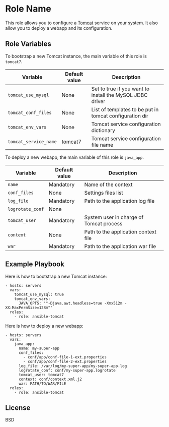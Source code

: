 Role Name
=========

This role allows you to configure a [Tomcat](http://tomcat.apache.org/) service on your system.
It also allow you to deploy a webapp and its configuration.

Role Variables
--------------

To bootstrap a new Tomcat instance, the main variable of this role is `tomcat7`.

Variable | Default value |Description
---------|---------------|--------------
`tomcat_use_mysql` | None | Set to true if you want to install the MySQL JDBC driver
`tomcat_conf_files` | None | List of templates to be put in tomcat configuration dir
`tomcat_env_vars` | None | Tomcat service configuration dictionary
`tomcat_service_name` | tomcat7 | Tomcat service configuration file name

To deploy a new webapp, the main variable of this role is `java_app`.

Variable | Default value |Description
---------|---------------|--------------
`name` | Mandatory | Name of the context
`conf_files` | None | Settings files list
`log_file` | Mandatory | Path to the application log file
`logrotate_conf` | None |
`tomcat_user` | Mandatory | System user in charge of Tomcat process
`context` | None | Path to the application context file
`war` | Mandatory | Path to the application war file

Example Playbook
----------------

Here is how to bootstrap a new Tomcat instance:

    - hosts: servers
      vars:
        tomcat_use_mysql: true
        tomcat_env_vars:
          JAVA_OPTS: '"-Djava.awt.headless=true -Xmx512m -XX:MaxPermSize=128m"'
      roles:
        - role: ansible-tomcat

Here is how to deploy a new webapp:

    - hosts: servers
      vars:
        java_app:
          name: my-super-app
          conf_files:
            - conf/app/conf-file-1-ext.properties
            - conf/app/conf-file-2-ext.properties
          log_file: /var/log/my-super-app/my-super-app.log
          logrotate_conf: conf/my-super-app.logrotate
          tomcat_user: tomcat7
          context: conf/context.xml.j2
          war: PATH/TO/WAR/FILE
      roles:
        - role: ansible-tomcat

License
-------

BSD
